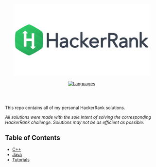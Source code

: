 <div align="center">
<img src="https://github.com/Vranjan7077/Code/blob/master/Hackerrank/logo.png" width="450" height="auto"/>

[![Languages](https://img.shields.io/badge/Languages-C%2B%2B%20%2C%20CSS%20%2C%20HTML%20%2C%20Java%20%2C%20Js%20%2C%20Python-blue)](https://github.com/Vranjan7077/Hackerrank#table-of-contents)

</div>
</br>
</br>

This repo contains all of my personal HackerRank solutions.

*All solutions were made with the sole intent of solving the corresponding HackerRank challenge.  Solutions may not be as efficient as possible.*  

## Table of Contents <!-- omit in toc -->

- [C++](#c)
- [Java](#java)
- [Tutorials](#tutorials)
